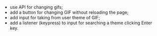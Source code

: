 - use API for changing gifs;
- add a button for changing GIF without reloading the page;
- add input for taking from user theme of GIF;
- add a listener (keypress) to input for searching a theme clicking Enter key. 